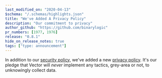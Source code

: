 ```yaml
---
last_modified_on: "2020-04-13"
$schema: "/.schemas/highlights.json"
title: "We've Added A Privacy Policy"
description: "Our commitment to privacy"
author_github: "https://github.com/binarylogic"
pr_numbers: [1977, 1976]
release: "0.8.1"
hide_on_release_notes: true
tags: ["type: announcement"]
---
```


In addition to our [security policy][urls.vector_security_policy], we've added
a new [privacy policy][urls.vector_privacy_policy]. It's our pledge that Vector
will _never_ implement any tactics, grey-area or not, to unknowingly collect
data.

[urls.vector_privacy_policy]: https://github.com/timberio/vector/blob/master/PRIVACY.md
[urls.vector_security_policy]: https://github.com/timberio/vector/security/policy
